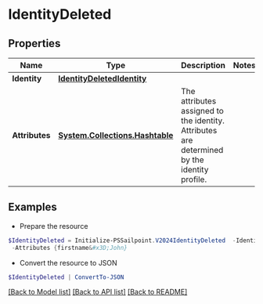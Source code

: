 # IdentityDeleted
## Properties

Name | Type | Description | Notes
------------ | ------------- | ------------- | -------------
**Identity** | [**IdentityDeletedIdentity**](IdentityDeletedIdentity.md) |  | 
**Attributes** | [**System.Collections.Hashtable**](AnyType.md) | The attributes assigned to the identity. Attributes are determined by the identity profile. | 

## Examples

- Prepare the resource
```powershell
$IdentityDeleted = Initialize-PSSailpoint.V2024IdentityDeleted  -Identity null `
 -Attributes {firstname&#x3D;John}
```

- Convert the resource to JSON
```powershell
$IdentityDeleted | ConvertTo-JSON
```

[[Back to Model list]](../README.md#documentation-for-models) [[Back to API list]](../README.md#documentation-for-api-endpoints) [[Back to README]](../README.md)

